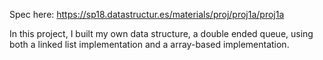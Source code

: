 Spec here: https://sp18.datastructur.es/materials/proj/proj1a/proj1a

In this project, I built my own data structure, a double ended queue, using both a linked list implementation and a array-based implementation.

